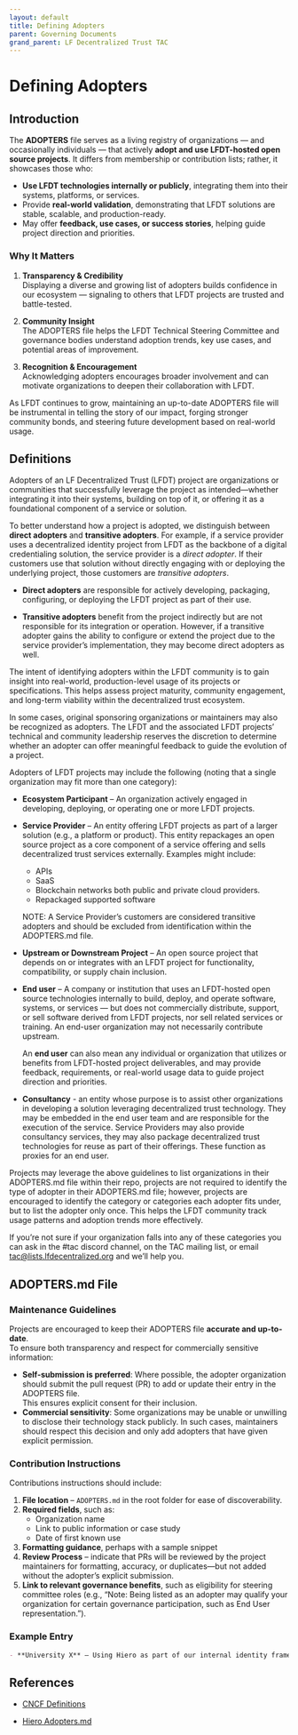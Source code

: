 ```yaml
---
layout: default
title: Defining Adopters
parent: Governing Documents
grand_parent: LF Decentralized Trust TAC
---
```

[//]: # (SPDX-License-Identifier: CC-BY-4.0)

# Defining Adopters

## Introduction

The **ADOPTERS** file serves as a living registry of organizations — and occasionally individuals — that actively **adopt and use LFDT-hosted open source projects**. It differs from membership or contribution lists; rather, it showcases those who:

- **Use LFDT technologies internally or publicly**, integrating them into their systems, platforms, or services.
- Provide **real-world validation**, demonstrating that LFDT solutions are stable, scalable, and production-ready.
- May offer **feedback, use cases, or success stories**, helping guide project direction and priorities.

### Why It Matters

1. **Transparency & Credibility**  
   Displaying a diverse and growing list of adopters builds confidence in our ecosystem — signaling to others that LFDT projects are trusted and battle-tested.

2. **Community Insight**  
   The ADOPTERS file helps the LFDT Technical Steering Committee and governance bodies understand adoption trends, key use cases, and potential areas of improvement.

3. **Recognition & Encouragement**  
   Acknowledging adopters encourages broader involvement and can motivate organizations to deepen their collaboration with LFDT.

As LFDT continues to grow, maintaining an up-to-date ADOPTERS file will be instrumental in telling the story of our impact, forging stronger community bonds, and steering future development based on real-world usage.

## Definitions

Adopters of an LF Decentralized Trust (LFDT) project are organizations or communities that successfully leverage the project as intended—whether integrating it into their systems, building on top of it, or offering it as a foundational component of a service or solution.

To better understand how a project is adopted, we distinguish between **direct adopters** and **transitive adopters**. For example, if a service provider uses a decentralized identity project from LFDT as the backbone of a digital credentialing solution, the service provider is a *direct adopter*. If their customers use that solution without directly engaging with or deploying the underlying project, those customers are *transitive adopters*.

* **Direct adopters** are responsible for actively developing, packaging, configuring, or deploying the LFDT project as part of their use.

* **Transitive adopters** benefit from the project indirectly but are not responsible for its integration or operation. However, if a transitive adopter gains the ability to configure or extend the project due to the service provider’s implementation, they may become direct adopters as well.

The intent of identifying adopters within the LFDT community is to gain insight into real-world, production-level usage of its projects or specifications. This helps assess project maturity, community engagement, and long-term viability within the decentralized trust ecosystem.

In some cases, original sponsoring organizations or maintainers may also be recognized as adopters. The LFDT and the associated LFDT projects’ technical and community leadership reserves the discretion to determine whether an adopter can offer meaningful feedback to guide the evolution of a project.

Adopters of LFDT projects may include the following (noting that a single organization may fit more than one category):

* **Ecosystem Participant** – An organization actively engaged in developing, deploying, or operating one or more LFDT projects.

* **Service Provider** – An entity offering LFDT projects as part of a larger solution (e.g., a platform or product). This entity repackages an open source project as a core component of a service offering and sells decentralized trust services externally. Examples might include:  
  * APIs  
  * SaaS  
  * Blockchain networks both public and private cloud providers.   
  * Repackaged supported software

  NOTE: A Service Provider’s customers are considered transitive adopters and should be excluded from identification within the ADOPTERS.md file.

* **Upstream or Downstream Project** – An open source project that depends on or integrates with an LFDT project for functionality, compatibility, or supply chain inclusion.

* **End user** – A company or institution that uses an LFDT-hosted open source technologies internally to build, deploy, and operate software, systems, or services — but does not commercially distribute, support, or sell software derived from LFDT projects, nor sell related services or training. An end-user organization may not necessarily contribute upstream.

  An **end user** can also mean any individual or organization that utilizes or benefits from LFDT-hosted project deliverables, and may provide feedback, requirements, or real-world usage data to guide project direction and priorities.

* **Consultancy** - an entity whose purpose is to assist other organizations in developing a solution leveraging decentralized trust technology. They may be embedded in the end user team and are responsible for the execution of the service. Service Providers may also provide consultancy services, they may also package decentralized trust technologies for reuse as part of their offerings. These function as proxies for an end user.  
    
Projects may leverage the above guidelines to list organizations in their ADOPTERS.md file within their repo, projects are not required to identify the type of adopter in their ADOPTERS.md file; however, projects are encouraged to identify the category or categories each adopter fits under, but to list the adopter only once. This helps the LFDT community track usage patterns and adoption trends more effectively.

If you’re not sure if your organization falls into any of these categories you can ask in the \#tac discord channel, on the TAC mailing list, or email [tac@lists.lfdecentralized.org](mailto:tac@lists.lfdecentralizedtrust.org)  and we’ll help you.  

## ADOPTERS.md File

### Maintenance Guidelines

Projects are encouraged to keep their ADOPTERS file **accurate and up-to-date**.  
To ensure both transparency and respect for commercially sensitive information:

- **Self-submission is preferred**: Where possible, the adopter organization should submit the pull request (PR) to add or update their entry in the ADOPTERS file.  
  This ensures explicit consent for their inclusion.
- **Commercial sensitivity**: Some organizations may be unable or unwilling to disclose their technology stack publicly. In such cases, maintainers should respect this decision and only add adopters that have given explicit permission.

###  Contribution Instructions

Contributions instructions should include:

1. **File location** – `ADOPTERS.md` in the root folder for ease of discoverability.
2. **Required fields**, such as:
   - Organization name
   - Link to public information or case study
   - Date of first known use
3. **Formatting guidance**, perhaps with a sample snippet
4. **Review Process** – indicate that PRs will be reviewed by the project maintainers for formatting, accuracy, or duplicates—but not added without the adopter’s explicit submission.
5. **Link to relevant governance benefits**, such as eligibility for steering committee roles (e.g., “Note: Being listed as an adopter may qualify your organization for certain governance participation, such as End User representation.”).

###  Example Entry

```markdown
- **University X** – Using Hiero as part of our internal identity framework. (Added via self-submitted PR, YYYY-MM-DD)
```
 
## References

- [CNCF Definitions](https://github.com/cncf/toc/blob/main/FAQ.md#what-is-the-definition-of-an-adopter)

- [Hiero Adopters.md](https://github.com/hiero-ledger/hiero/blob/main/ADOPTERS.md)
